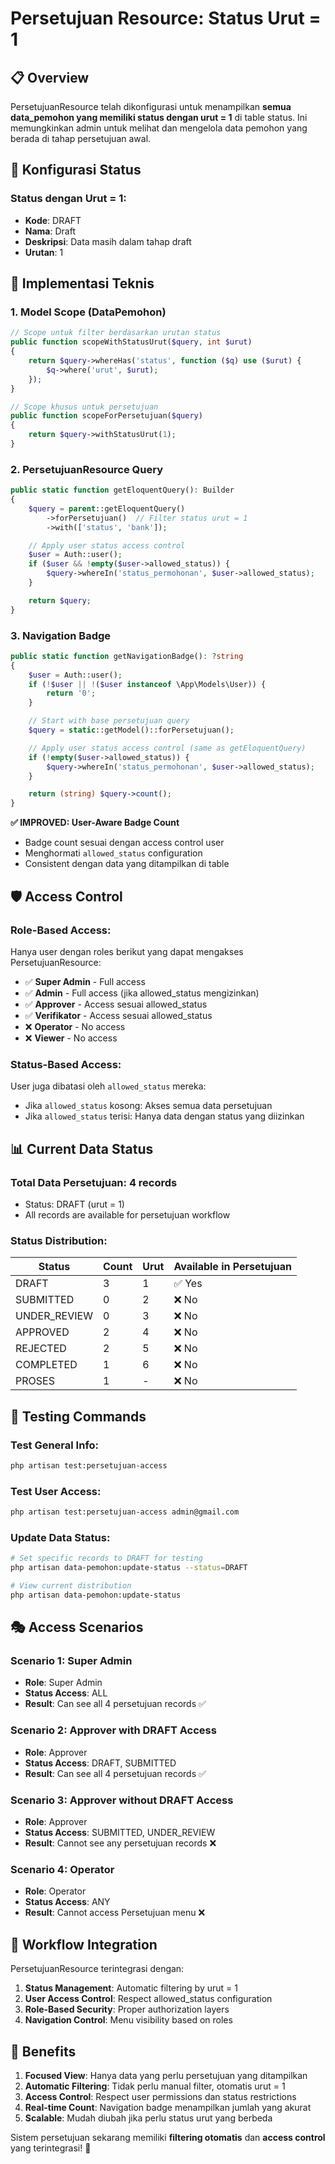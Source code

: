 # Persetujuan Resource: Status Urut = 1

## 📋 **Overview**

PersetujuanResource telah dikonfigurasi untuk menampilkan **semua data_pemohon yang memiliki status dengan urut = 1** di table status. Ini memungkinkan admin untuk melihat dan mengelola data pemohon yang berada di tahap persetujuan awal.

## 🎯 **Konfigurasi Status**

### **Status dengan Urut = 1:**

-   **Kode**: DRAFT
-   **Nama**: Draft
-   **Deskripsi**: Data masih dalam tahap draft
-   **Urutan**: 1

## 🔧 **Implementasi Teknis**

### 1. **Model Scope (DataPemohon)**

```php
// Scope untuk filter berdasarkan urutan status
public function scopeWithStatusUrut($query, int $urut)
{
    return $query->whereHas('status', function ($q) use ($urut) {
        $q->where('urut', $urut);
    });
}

// Scope khusus untuk persetujuan
public function scopeForPersetujuan($query)
{
    return $query->withStatusUrut(1);
}
```

### 2. **PersetujuanResource Query**

```php
public static function getEloquentQuery(): Builder
{
    $query = parent::getEloquentQuery()
        ->forPersetujuan()  // Filter status urut = 1
        ->with(['status', 'bank']);

    // Apply user status access control
    $user = Auth::user();
    if ($user && !empty($user->allowed_status)) {
        $query->whereIn('status_permohonan', $user->allowed_status);
    }

    return $query;
}
```

### 3. **Navigation Badge**

```php
public static function getNavigationBadge(): ?string
{
    $user = Auth::user();
    if (!$user || !($user instanceof \App\Models\User)) {
        return '0';
    }

    // Start with base persetujuan query
    $query = static::getModel()::forPersetujuan();

    // Apply user status access control (same as getEloquentQuery)
    if (!empty($user->allowed_status)) {
        $query->whereIn('status_permohonan', $user->allowed_status);
    }

    return (string) $query->count();
}
```

**✅ IMPROVED: User-Aware Badge Count**

-   Badge count sesuai dengan access control user
-   Menghormati `allowed_status` configuration
-   Consistent dengan data yang ditampilkan di table

## 🛡️ **Access Control**

### **Role-Based Access:**

Hanya user dengan roles berikut yang dapat mengakses PersetujuanResource:

-   ✅ **Super Admin** - Full access
-   ✅ **Admin** - Full access (jika allowed_status mengizinkan)
-   ✅ **Approver** - Access sesuai allowed_status
-   ✅ **Verifikator** - Access sesuai allowed_status
-   ❌ **Operator** - No access
-   ❌ **Viewer** - No access

### **Status-Based Access:**

User juga dibatasi oleh `allowed_status` mereka:

-   Jika `allowed_status` kosong: Akses semua data persetujuan
-   Jika `allowed_status` terisi: Hanya data dengan status yang diizinkan

## 📊 **Current Data Status**

### **Total Data Persetujuan:** 4 records

-   Status: DRAFT (urut = 1)
-   All records are available for persetujuan workflow

### **Status Distribution:**

| Status       | Count | Urut | Available in Persetujuan |
| ------------ | ----- | ---- | ------------------------ |
| DRAFT        | 3     | 1    | ✅ Yes                   |
| SUBMITTED    | 0     | 2    | ❌ No                    |
| UNDER_REVIEW | 0     | 3    | ❌ No                    |
| APPROVED     | 2     | 4    | ❌ No                    |
| REJECTED     | 2     | 5    | ❌ No                    |
| COMPLETED    | 1     | 6    | ❌ No                    |
| PROSES       | 1     | -    | ❌ No                    |

## 🧪 **Testing Commands**

### **Test General Info:**

```bash
php artisan test:persetujuan-access
```

### **Test User Access:**

```bash
php artisan test:persetujuan-access admin@gmail.com
```

### **Update Data Status:**

```bash
# Set specific records to DRAFT for testing
php artisan data-pemohon:update-status --status=DRAFT

# View current distribution
php artisan data-pemohon:update-status
```

## 🎭 **Access Scenarios**

### **Scenario 1: Super Admin**

-   **Role**: Super Admin
-   **Status Access**: ALL
-   **Result**: Can see all 4 persetujuan records ✅

### **Scenario 2: Approver with DRAFT Access**

-   **Role**: Approver
-   **Status Access**: DRAFT, SUBMITTED
-   **Result**: Can see all 4 persetujuan records ✅

### **Scenario 3: Approver without DRAFT Access**

-   **Role**: Approver
-   **Status Access**: SUBMITTED, UNDER_REVIEW
-   **Result**: Cannot see any persetujuan records ❌

### **Scenario 4: Operator**

-   **Role**: Operator
-   **Status Access**: ANY
-   **Result**: Cannot access Persetujuan menu ❌

## 🔄 **Workflow Integration**

PersetujuanResource terintegrasi dengan:

1. **Status Management**: Automatic filtering by urut = 1
2. **User Access Control**: Respect allowed_status configuration
3. **Role-Based Security**: Proper authorization layers
4. **Navigation Control**: Menu visibility based on roles

## 🚀 **Benefits**

1. **Focused View**: Hanya data yang perlu persetujuan yang ditampilkan
2. **Automatic Filtering**: Tidak perlu manual filter, otomatis urut = 1
3. **Access Control**: Respect user permissions dan status restrictions
4. **Real-time Count**: Navigation badge menampilkan jumlah yang akurat
5. **Scalable**: Mudah diubah jika perlu status urut yang berbeda

Sistem persetujuan sekarang memiliki **filtering otomatis** dan **access control** yang terintegrasi! 🎯
